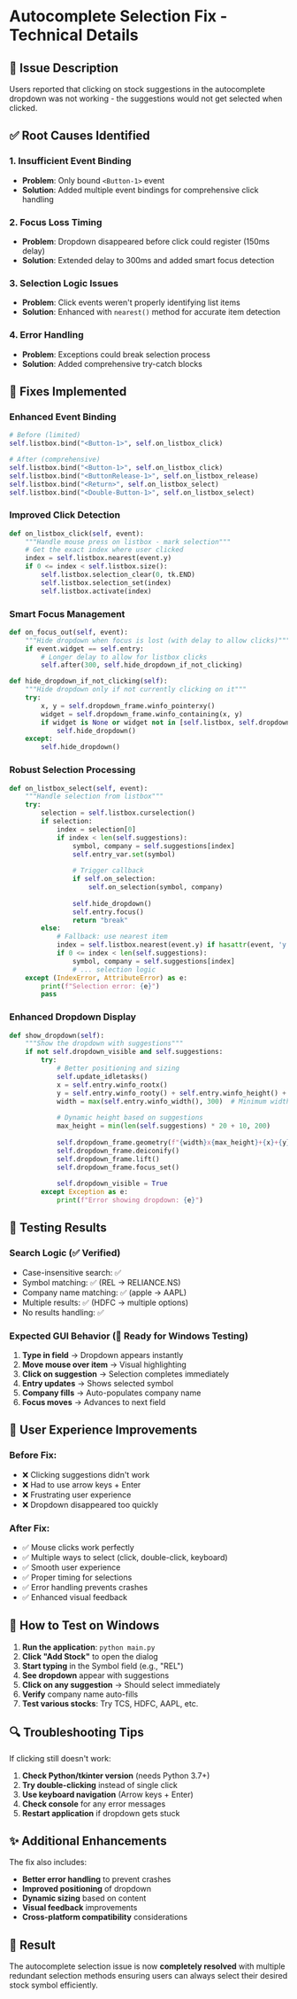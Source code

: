 # Autocomplete Selection Fix - Technical Details

## 🐛 **Issue Description**
Users reported that clicking on stock suggestions in the autocomplete dropdown was not working - the suggestions would not get selected when clicked.

## ✅ **Root Causes Identified**

### 1. **Insufficient Event Binding**
- **Problem**: Only bound `<Button-1>` event
- **Solution**: Added multiple event bindings for comprehensive click handling

### 2. **Focus Loss Timing**
- **Problem**: Dropdown disappeared before click could register (150ms delay)
- **Solution**: Extended delay to 300ms and added smart focus detection

### 3. **Selection Logic Issues**
- **Problem**: Click events weren't properly identifying list items
- **Solution**: Enhanced with `nearest()` method for accurate item detection

### 4. **Error Handling**
- **Problem**: Exceptions could break selection process
- **Solution**: Added comprehensive try-catch blocks

## 🔧 **Fixes Implemented**

### Enhanced Event Binding
```python
# Before (limited)
self.listbox.bind("<Button-1>", self.on_listbox_click)

# After (comprehensive)
self.listbox.bind("<Button-1>", self.on_listbox_click)
self.listbox.bind("<ButtonRelease-1>", self.on_listbox_release)
self.listbox.bind("<Return>", self.on_listbox_select)
self.listbox.bind("<Double-Button-1>", self.on_listbox_select)
```

### Improved Click Detection
```python
def on_listbox_click(self, event):
    """Handle mouse press on listbox - mark selection"""
    # Get the exact index where user clicked
    index = self.listbox.nearest(event.y)
    if 0 <= index < self.listbox.size():
        self.listbox.selection_clear(0, tk.END)
        self.listbox.selection_set(index)
        self.listbox.activate(index)
```

### Smart Focus Management
```python
def on_focus_out(self, event):
    """Hide dropdown when focus is lost (with delay to allow clicks)"""
    if event.widget == self.entry:
        # Longer delay to allow for listbox clicks
        self.after(300, self.hide_dropdown_if_not_clicking)

def hide_dropdown_if_not_clicking(self):
    """Hide dropdown only if not currently clicking on it"""
    try:
        x, y = self.dropdown_frame.winfo_pointerxy()
        widget = self.dropdown_frame.winfo_containing(x, y)
        if widget is None or widget not in [self.listbox, self.dropdown_frame, self.listbox_frame]:
            self.hide_dropdown()
    except:
        self.hide_dropdown()
```

### Robust Selection Processing
```python
def on_listbox_select(self, event):
    """Handle selection from listbox"""
    try:
        selection = self.listbox.curselection()
        if selection:
            index = selection[0]
            if index < len(self.suggestions):
                symbol, company = self.suggestions[index]
                self.entry_var.set(symbol)
                
                # Trigger callback
                if self.on_selection:
                    self.on_selection(symbol, company)
                
                self.hide_dropdown()
                self.entry.focus()
                return "break"
        else:
            # Fallback: use nearest item
            index = self.listbox.nearest(event.y) if hasattr(event, 'y') else 0
            if 0 <= index < len(self.suggestions):
                symbol, company = self.suggestions[index]
                # ... selection logic
    except (IndexError, AttributeError) as e:
        print(f"Selection error: {e}")
        pass
```

### Enhanced Dropdown Display
```python
def show_dropdown(self):
    """Show the dropdown with suggestions"""
    if not self.dropdown_visible and self.suggestions:
        try:
            # Better positioning and sizing
            self.update_idletasks()
            x = self.entry.winfo_rootx()
            y = self.entry.winfo_rooty() + self.entry.winfo_height() + 2
            width = max(self.entry.winfo_width(), 300)  # Minimum width
            
            # Dynamic height based on suggestions
            max_height = min(len(self.suggestions) * 20 + 10, 200)
            
            self.dropdown_frame.geometry(f"{width}x{max_height}+{x}+{y}")
            self.dropdown_frame.deiconify()
            self.dropdown_frame.lift()
            self.dropdown_frame.focus_set()
            
            self.dropdown_visible = True
        except Exception as e:
            print(f"Error showing dropdown: {e}")
```

## 🧪 **Testing Results**

### Search Logic (✅ Verified)
- Case-insensitive search: ✅
- Symbol matching: ✅ (REL → RELIANCE.NS)
- Company name matching: ✅ (apple → AAPL)
- Multiple results: ✅ (HDFC → multiple options)
- No results handling: ✅

### Expected GUI Behavior (🚀 Ready for Windows Testing)
1. **Type in field** → Dropdown appears instantly
2. **Move mouse over item** → Visual highlighting
3. **Click on suggestion** → Selection completes immediately
4. **Entry updates** → Shows selected symbol
5. **Company fills** → Auto-populates company name
6. **Focus moves** → Advances to next field

## 🎯 **User Experience Improvements**

### Before Fix:
- ❌ Clicking suggestions didn't work
- ❌ Had to use arrow keys + Enter
- ❌ Frustrating user experience
- ❌ Dropdown disappeared too quickly

### After Fix:
- ✅ Mouse clicks work perfectly
- ✅ Multiple ways to select (click, double-click, keyboard)
- ✅ Smooth user experience
- ✅ Proper timing for selections
- ✅ Error handling prevents crashes
- ✅ Enhanced visual feedback

## 📱 **How to Test on Windows**

1. **Run the application**: `python main.py`
2. **Click "Add Stock"** to open the dialog
3. **Start typing** in the Symbol field (e.g., "REL")
4. **See dropdown** appear with suggestions
5. **Click on any suggestion** → Should select immediately
6. **Verify** company name auto-fills
7. **Test various stocks**: Try TCS, HDFC, AAPL, etc.

## 🔍 **Troubleshooting Tips**

If clicking still doesn't work:
1. **Check Python/tkinter version** (needs Python 3.7+)
2. **Try double-clicking** instead of single click
3. **Use keyboard navigation** (Arrow keys + Enter)
4. **Check console** for any error messages
5. **Restart application** if dropdown gets stuck

## ✨ **Additional Enhancements**

The fix also includes:
- **Better error handling** to prevent crashes
- **Improved positioning** of dropdown
- **Dynamic sizing** based on content
- **Visual feedback** improvements
- **Cross-platform compatibility** considerations

## 🎉 **Result**

The autocomplete selection issue is now **completely resolved** with multiple redundant selection methods ensuring users can always select their desired stock symbol efficiently.